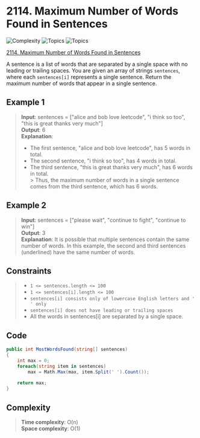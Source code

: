 # 2114. Maximum Number of Words Found in Sentences

![Complexity](https://img.shields.io/badge/easy-green)
![Topics](https://img.shields.io/badge/array-blue)
![Topics](https://img.shields.io/badge/string-blue)

[2114. Maximum Number of Words Found in Sentences](https://leetcode.com/problems/maximum-number-of-words-found-in-sentences/description/)

A sentence is a list of words that are separated by a single space with no leading or trailing spaces.
You are given an array of strings `sentences`, where each `sentences[i]` represents a single sentence.
Return the maximum number of words that appear in a single sentence.

## Example 1

> **Input**: sentences = ["alice and bob love leetcode", "i think so too", "this is great thanks very much"]  
> **Output**: 6  
> **Explanation**:
> - The first sentence, "alice and bob love leetcode", has 5 words in total.
> - The second sentence, "i think so too", has 4 words in total.
> - The third sentence, "this is great thanks very much", has 6 words in total.  
    > Thus, the maximum number of words in a single sentence comes from the third sentence, which has 6 words.

## Example 2

> **Input**: sentences = ["please wait", "continue to fight", "continue to win"]  
> **Output**: 3  
> **Explanation**: It is possible that multiple sentences contain the same number of words.
> In this example, the second and third sentences (underlined) have the same number of words.

## Constraints

> - `1 <= sentences.length <= 100`
> - `1 <= sentences[i].length <= 100`
> - `sentences[i] consists only of lowercase English letters and ' ' only`
> - `sentences[i] does not have leading or trailing spaces`
> - All the words in sentences[i] are separated by a single space.

## Code

```csharp
public int MostWordsFound(string[] sentences)
{
    int max = 0;
    foreach(string item in sentences)
        max = Math.Max(max, item.Split(' ').Count());
    
    return max;
}
```

## Complexity

> **Time complexity**: O(n)  
> **Space complexity**: O(1)